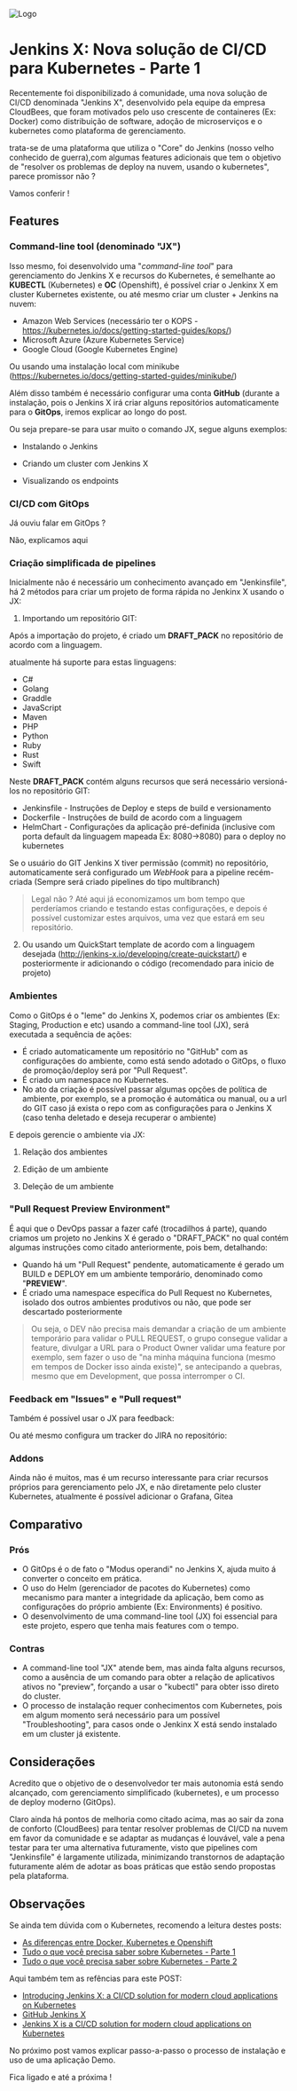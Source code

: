 ![Logo](logo_post.png)

# Jenkins X: Nova solução de CI/CD para Kubernetes - Parte 1

Recentemente foi disponibilizado á comunidade, uma nova solução de CI/CD denominada "Jenkins X", desenvolvido pela equipe da empresa CloudBees, que foram motivados pelo uso crescente de containeres (Ex: Docker) como distribuição de software, adoção de microserviços e o kubernetes como plataforma de gerenciamento.

trata-se de uma plataforma que utiliza o "Core" do Jenkins (nosso velho conhecido de guerra),com algumas features adicionais que tem o objetivo de "resolver os problemas de deploy na nuvem, usando o kubernetes", parece promissor não ?

Vamos conferir !

## Features

### Command-line tool (denominado "JX")

Isso mesmo, foi desenvolvido uma "*command-line tool*" para gerenciamento do Jenkins X e recursos do Kubernetes, é semelhante ao **KUBECTL** (Kubernetes) e **OC** (Openshift), é possível criar o Jenkinx X em cluster Kubernetes existente, ou até mesmo criar um cluster + Jenkins na nuvem:

* Amazon Web Services (necessário ter o KOPS - https://kubernetes.io/docs/getting-started-guides/kops/)
* Microsoft Azure (Azure Kubernetes Service)
* Google Cloud (Google Kubernetes Engine)

Ou usando uma instalação local com minikube (https://kubernetes.io/docs/getting-started-guides/minikube/)

Além disso também é necessário configurar uma conta **GitHub** (durante a instalação, pois o Jenkins X irá criar alguns repositórios automaticamente para o **GitOps**, iremos explicar ao longo do post.

Ou seja prepare-se para usar muito o comando JX, segue alguns exemplos:

* Instalando o Jenkins

<exemplo>

* Criando um cluster com Jenkins X

<exemplo>

* Visualizando os endpoints

<exemplo>

### CI/CD com GitOps

Já ouviu falar em GitOps ?

Não, explicamos aqui <POST URL>

### Criação simplificada de pipelines

Inicialmente não é necessário um conhecimento avançado em "Jenkinsfile", há 2 métodos para criar um projeto de forma rápida no Jenkinx X usando o JX:

1) Importando um repositório GIT:

<exemplo>

Após a importação do projeto, é criado um **DRAFT_PACK** no repositório de acordo com a linguagem.

atualmente há suporte para estas linguagens:

* C#
* Golang
* Graddle
* JavaScript
* Maven
* PHP
* Python
* Ruby
* Rust
* Swift

Neste **DRAFT_PACK** contém alguns recursos que será necessário versioná-los no repositório GIT:

* Jenkinsfile - Instruções de Deploy e steps de build e versionamento
* Dockerfile - Instruções de build de acordo com a linguagem
* HelmChart - Configurações da aplicação pré-definida (inclusive com porta default da linguagem mapeada Ex: 8080->8080) para o deploy no kubernetes

Se o usuário do GIT Jenkins X tiver permissão (commit) no repositório, automaticamente será configurado um *WebHook* para a pipeline recém-criada (Sempre será criado pipelines do tipo  multibranch)

> Legal não ? Até aqui já economizamos um bom tempo que perderíamos criando e testando estas configurações, e depois é possível customizar estes arquivos, uma vez que estará em seu repositório.

2) Ou usando um QuickStart template de acordo com a linguagem desejada (http://jenkins-x.io/developing/create-quickstart/) e posteriormente ir adicionando o código (recomendado para inicio de projeto)

<exemplo>

### Ambientes

Como o GitOps é o "leme" do Jenkins X, podemos criar os ambientes (Ex: Staging, Production e etc) usando a command-line tool (JX), será executada a sequência de ações:

* É criado automaticamente um repositório no "GitHub" com as configurações do ambiente, como está sendo adotado o GitOps, o fluxo de promoção/deploy será por "Pull Request".
* É criado um namespace no Kubernetes.
* No ato da criação é possível passar algumas opções de política de ambiente, por exemplo, se a promoção é automática ou manual, ou a url do GIT caso já exista o repo com as configurações para o Jenkins X (caso tenha deletado e deseja recuperar o ambiente)

<exemplo>

E depois gerencie o ambiente via JX:

1) Relação dos ambientes

<exemplo>

2) Edição de um ambiente

<exemplo>

3) Deleção de um ambiente

<exemplo>

### "Pull Request Preview Environment"

É aqui que o DevOps passar a fazer café (trocadilhos á parte), quando criamos um projeto no Jenkins X é gerado o "DRAFT_PACK" no qual contém algumas instruções como citado anteriormente, pois bem, detalhando:

* Quando há um "Pull Request" pendente, automaticamente é gerado um BUILD e DEPLOY em um ambiente temporário, denominado como "**PREVIEW**".
* É criado uma namespace específica do Pull Request no Kubernetes, isolado dos outros ambientes produtivos ou não, que pode ser descartado posteriormente

<exemplo>

> Ou seja, o DEV não precisa mais demandar a criação de um ambiente temporário para validar o PULL REQUEST, o grupo consegue validar a feature, divulgar a URL para o Product Owner validar uma feature por exemplo, sem fazer o uso de "na minha máquina funciona (mesmo em tempos de Docker isso ainda existe)", se antecipando a quebras, mesmo que em Development, que possa interromper o CI.


### Feedback em "Issues" e "Pull request"

Também é possível usar o JX para feedback:

<exemplo>

Ou até mesmo configura um tracker do JIRA no repositório:

<exemplo>

### Addons

Ainda não é muitos, mas é um recurso interessante para criar recursos próprios para gerenciamento pelo JX, e não diretamente pelo cluster Kubernetes, atualmente é possível adicionar o Grafana, Gitea

<exemplo>

## Comparativo

### Prós

* O GitOps é o de fato o "Modus operandi" no Jenkins X, ajuda muito á converter o conceito em prática.
* O uso do Helm (gerenciador de pacotes do Kubernetes) como mecanismo para manter a integridade da aplicação, bem como as configurações do próprio ambiente (Ex: Environments) é positivo.
* O desenvolvimento de uma command-line tool (JX) foi essencial para este projeto, espero que tenha mais features com o tempo.

### Contras

* A command-line tool "JX" atende bem, mas ainda falta alguns recursos, como a ausência de um comando para obter a relação de aplicativos ativos no "preview", forçando a usar o "kubectl" para obter isso direto do cluster.
* O processo de instalação requer conhecimentos com Kubernetes, pois em algum momento será necessário para um possível "Troubleshooting", para casos onde o Jenkinx X está sendo instalado em um cluster já existente.

## Considerações

Acredito que o objetivo de o desenvolvedor ter mais autonomia está sendo alcançado, com gerenciamento simplificado (kubernetes), e um processo de deploy moderno (GitOps).

Claro ainda há pontos de melhoria como citado acima, mas ao sair da zona de conforto (CloudBees) para tentar resolver problemas de CI/CD na nuvem em favor da comunidade e se adaptar as mudanças é louvável, vale a pena testar para ter uma alternativa futuramente, visto que pipelines com "Jenkinsfile" é largamente utilizada, minimizando transtornos de adaptação futuramente além de adotar as boas práticas que estão sendo propostas pela plataforma.

## Observações

Se ainda tem dúvida com o Kubernetes, recomendo a leitura destes posts:

* [As diferenças entre Docker, Kubernetes e Openshift](https://www.concrete.com.br/2017/06/26/docker-kubernetes-e-openshift/)
* [Tudo o que você precisa saber sobre Kubernetes - Parte 1](https://www.concrete.com.br/2018/02/22/tudo-o-que-voce-precisa-saber-sobre-kubernetes/)
* [Tudo o que você precisa saber sobre Kubernetes - Parte 2](https://www.concrete.com.br/2018/02/23/tudo-o-que-voce-precisa-saber-sobre-kubernetes-parte-2/)

Aqui também tem as refências para este POST:

* [Introducing Jenkins X: a CI/CD solution for modern cloud applications on Kubernetes](https://jenkins.io/blog/2018/03/19/introducing-jenkins-x/)
* [GitHub Jenkins X](https://github.com/jenkins-x)
* [Jenkins X is a CI/CD solution for modern cloud applications on Kubernetes](http://jenkins-x.io/)

No próximo post vamos explicar passo-a-passo o processo de instalação e uso de uma aplicação Demo.

Fica ligado e até a próxima !